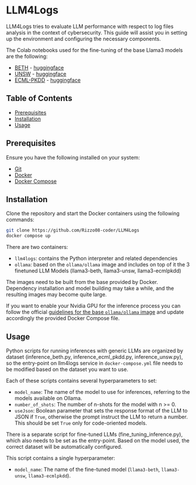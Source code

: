 # LLM4Logs

LLM4Logs tries to evaluate LLM performance with respect to log files analysis in the context of cybersecurity.
This guide will assist you in setting up the environment and configuring the necessary components.

The Colab notebooks used for the fine-tuning of the base Llama3 models are the following:
- [BETH](https://colab.research.google.com/drive/1Xu4gaapKSQc_Cva4vX23a-GfXfTUcOJq?usp=drive_link) - [huggingface](https://huggingface.co/Rizzo08/Llama3BETH)
- [UNSW](https://colab.research.google.com/drive/1r3cjKq6xGjmYzb-BaYPM0isj-EE5Ksi8?usp=drive_link) - [huggingface](https://huggingface.co/Rizzo08/Llama3UNSW)
- [ECML-PKDD](https://colab.research.google.com/drive/1x8Jt0EBkaOWMDhGtIOlnrzAPihW4BLxh?usp=drive_link) - [huggingface](https://huggingface.co/Rizzo08/Llama3ECMLPKDD)

## Table of Contents

- [Prerequisites](#prerequisites)
- [Installation](#installation)
- [Usage](#usage)

## Prerequisites

Ensure you have the following installed on your system:
- [Git](https://git-scm.com/)
- [Docker](https://www.docker.com/)
- [Docker Compose](https://docs.docker.com/compose/)

## Installation

Clone the repository and start the Docker containers using the following commands:

```bash
git clone https://github.com/Rizzo08-coder/LLM4Logs
docker compose up
```

There are two containers:
- `llm4logs`: contains the Python interpreter and related dependencies
- `ollama`: based on the `ollama/ollama` image and includes on top of it the 3 finetuned LLM Models (llama3-beth, llama3-unsw, llama3-ecmlpkdd)

The images need to be built from the base provided by Docker.
Dependency installation and model building may take a while, and the resulting images may become quite large.

If you want to enable your Nvidia GPU for the inference process you can follow the official
[guidelines for the base `ollama/ollama` image](https://hub.docker.com/r/ollama/ollama) and update accordingly
the provided Docker Compose file.


## Usage

Python scripts for running inferences with generic LLMs are organized by dataset (inference_beth.py, inference_ecml_pkdd.py, inference_unsw.py), so the entry-point on llm4logs service in `docker-compose.yml` file needs to be modified based on the dataset you want to use.

Each of these scripts contains several hyperparameters to set:
- `model_name`: The name of the model to use for inferences, referring to the models available on Ollama.
- `number_of_shots`: The number of n-shots for the model with n >= 0.
- `useJson`: Boolean parameter that sets the response format of the LLM to JSON if `True`, otherwise the prompt instruct the LLM to return a number. This should be set `True` only for code-oriented models.

There is a separate script for fine-tuned LLMs (fine_tuning_inference.py), which also needs to be set as the entry-point. Based on the model used, the correct dataset will be automatically configured.

This script contains a single hyperparameter:
- `model_name`: The name of the fine-tuned model (`llama3-beth`, `llama3-unsw`, `llama3-ecmlpkdd`).

